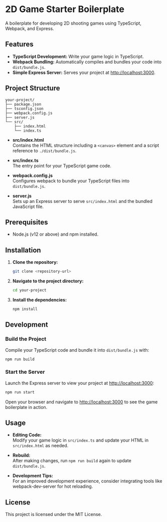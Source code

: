 # 2D Game Starter Boilerplate

A boilerplate for developing 2D shooting games using TypeScript, Webpack, and Express.

## Features

- **TypeScript Development:** Write your game logic in TypeScript.
- **Webpack Bundling:** Automatically compiles and bundles your code into `dist/bundle.js`.
- **Simple Express Server:** Serves your project at [http://localhost:3000](http://localhost:3000).

## Project Structure

```
your-project/
├── package.json
├── tsconfig.json
├── webpack.config.js
├── server.js
└── src/
    ├── index.html
    └── index.ts
```

- **src/index.html**  
  Contains the HTML structure including a `<canvas>` element and a script reference to `./dist/bundle.js`.

- **src/index.ts**  
  The entry point for your TypeScript game code.

- **webpack.config.js**  
  Configures webpack to bundle your TypeScript files into `dist/bundle.js`.

- **server.js**  
  Sets up an Express server to serve `src/index.html` and the bundled JavaScript file.

## Prerequisites

- Node.js (v12 or above) and npm installed.

## Installation

1. **Clone the repository:**

   ```bash
   git clone <repository-url>
   ```

2. **Navigate to the project directory:**

   ```bash
   cd your-project
   ```

3. **Install the dependencies:**

   ```bash
   npm install
   ```

## Development

### Build the Project

Compile your TypeScript code and bundle it into `dist/bundle.js` with:

```bash
npm run build
```

### Start the Server

Launch the Express server to view your project at [http://localhost:3000](http://localhost:3000):

```bash
npm run start
```

Open your browser and navigate to [http://localhost:3000](http://localhost:3000) to see the game boilerplate in action.

## Usage

- **Editing Code:**  
  Modify your game logic in `src/index.ts` and update your HTML in `src/index.html` as needed.

- **Rebuild:**  
  After making changes, run `npm run build` again to update `dist/bundle.js`.

- **Development Tips:**  
  For an improved development experience, consider integrating tools like webpack-dev-server for hot reloading.

## License

This project is licensed under the MIT License.
